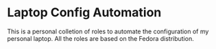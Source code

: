 # Laptop Config Automation

This is a personal colletion of roles to automate the configuration of my 
personal laptop. 
All the roles are based on the Fedora distribution.
